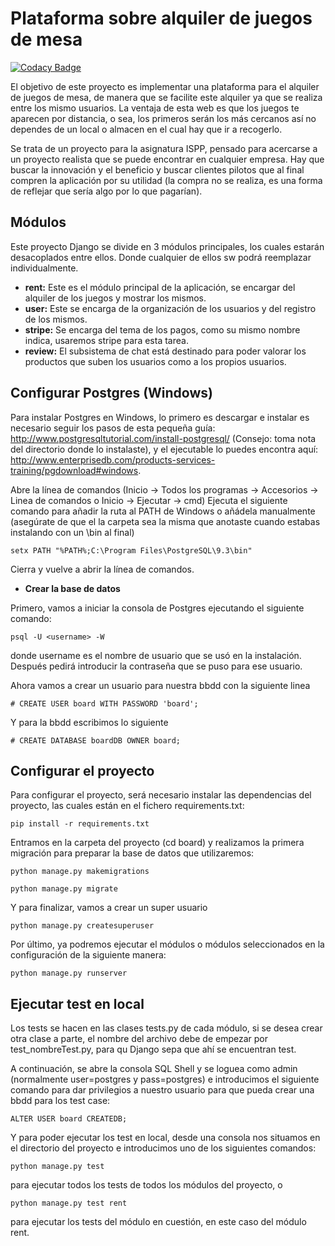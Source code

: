 Plataforma sobre alquiler de juegos de mesa
===========================================

[![Codacy Badge](https://api.codacy.com/project/badge/Grade/f517890a06a54295a77f9ea5b5e31a74)](https://app.codacy.com/gh/Acme-Board/board?utm_source=github.com&utm_medium=referral&utm_content=Acme-Board/board&utm_campaign=Badge_Grade_Settings)

El objetivo de este proyecto es implementar una plataforma para el alquiler
de juegos de mesa, de manera que se facilite este alquiler ya que se realiza
entre los mismo usuarios. La ventaja de esta web es que los juegos te aparecen
por distancia, o sea, los primeros serán los más cercanos así no dependes de 
un local o almacen en el cual hay que  ir a recogerlo.

Se trata de un proyecto para la asignatura ISPP, pensado para acercarse a un
proyecto realista que se puede encontrar en cualquier empresa. Hay que buscar 
la innovación y el beneficio y buscar clientes pilotos que al final compren 
la aplicación por su utilidad (la compra no se realiza, es una forma de reflejar
que sería algo por lo que pagarían).

Módulos
-------

Este proyecto Django se divide en 3 módulos principales, los cuales estarán desacoplados
entre ellos. Donde cualquier de ellos sw podrá reemplazar individualmente.

* **rent:** Este es el módulo principal de la aplicación, se encargar del alquiler de los juegos y mostrar los mismos.
* **user:** Este se encarga de la organización de los usuarios y del registro de los mismos.
* **stripe:** Se encarga del tema de los pagos, como su mismo nombre indica, usaremos stripe para esta tarea.
* **review:** El subsistema de chat está destinado para poder valorar los productos que suben los usuarios como a los propios usuarios.

Configurar Postgres (Windows)
-----------------------------

Para instalar Postgres en Windows, lo primero es descargar e instalar es necesario seguir los pasos de esta pequeña guía: http://www.postgresqltutorial.com/install-postgresql/ (Consejo: toma nota del directorio donde lo instalaste), y el ejecutable lo puedes encontra aquí: http://www.enterprisedb.com/products-services-training/pgdownload#windows.

Abre la línea de comandos (Inicio → Todos los programas → Accesorios → Linea de comandos o Inicio → Ejecutar → cmd)
Ejecuta el siguiente comando para añadir la ruta al PATH de Windows o añádela manualmente (asegúrate de que el la carpeta sea la misma que anotaste cuando estabas instalando con un \bin al final)

    setx PATH "%PATH%;C:\Program Files\PostgreSQL\9.3\bin"

Cierra y vuelve a abrir la línea de comandos.
    
* **Crear la base de datos**

Primero, vamos a iniciar la consola de Postgres ejecutando el siguiente comando:

    psql -U <username> -W
    
donde username es el nombre de usuario que se usó en la instalación. Después pedirá introducir la contraseña que se puso para ese usuario.

Ahora vamos a crear un usuario para nuestra bbdd con la siguiente linea

    # CREATE USER board WITH PASSWORD 'board';
    
Y para la bbdd escribimos lo siguiente 

    # CREATE DATABASE boardDB OWNER board;

Configurar el proyecto
----------------------

Para configurar el proyecto, será necesario instalar las dependencias del proyecto, las cuales están en el
fichero requirements.txt:

    pip install -r requirements.txt

Entramos en la carpeta del proyecto (cd board) y realizamos la primera migración para preparar la
base de datos que utilizaremos:
    
    python manage.py makemigrations

    python manage.py migrate

Y para finalizar, vamos a crear un super usuario

    python manage.py createsuperuser
    
Por último, ya podremos ejecutar el módulos o módulos seleccionados en la configuración de la
siguiente manera:

    python manage.py runserver

Ejecutar test en local
----------------------

Los tests se hacen en las clases tests.py de cada módulo, si se desea crear otra clase a parte, 
el nombre del archivo debe de empezar por test_nombreTest.py, para qu Django sepa que ahí se 
encuentran test.

A continuación, se abre la consola SQL Shell y se loguea como admin (normalmente user=postgres 
y pass=postgres) e introducimos el siguiente comando para dar privilegios a nuestro usuario para
que pueda crear una bbdd para los test case:
    
    ALTER USER board CREATEDB;
    
Y para poder ejecutar los test en local, desde una consola nos situamos en el directorio del proyecto
e introducimos uno de los siguientes comandos:

    python manage.py test
    
para ejecutar todos los tests de todos los módulos del proyecto, o

    python manage.py test rent
    
para ejecutar los tests del módulo en cuestión, en este caso del módulo rent.
